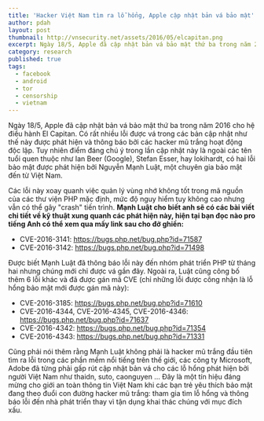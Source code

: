 ```yaml
---
title: 'Hacker Việt Nam tìm ra lỗ hổng, Apple cập nhật bản vá bảo mật'
author: pdah
layout: post
thumbnail: http://vnsecurity.net/assets/2016/05/elcapitan.png
excerpt: Ngày 18/5, Apple đã cập nhật bản vá bảo mật thứ ba trong năm 2016 cho hệ điều hành El Capitan. Có rất nhiều lỗi được vá trong các bản cập nhật như thế này được phát hiện và thông báo bởi các hacker mũ trắng hoạt động độc lập. Tuy nhiên điểm đáng chú ý trong lần cập nhật này là ngoài các tên tuổi quen thuộc như Ian Beer (Google), Stefan Esser, hay lokihardt, có hai lỗi bảo mật được phát hiện bởi Nguyễn Mạnh Luật, một chuyên gia bảo mật đến từ Việt Nam.
category: research
published: true
tags:
  - facebook
  - android
  - tor
  - censorship
  - vietnam
---
```


Ngày 18/5, Apple đã cập nhật bản vá bảo mật thứ ba trong năm 2016 cho hệ điều hành El Capitan. Có rất nhiều lỗi được vá trong các bản cập nhật như thế này được phát hiện và thông báo bởi các hacker mũ trắng hoạt động độc lập. Tuy nhiên điểm đáng chú ý trong lần cập nhật này là ngoài các tên tuổi quen thuộc như Ian Beer (Google), Stefan Esser, hay lokihardt, có hai lỗi bảo mật được phát hiện bởi Nguyễn Mạnh Luật, một chuyên gia bảo mật đến từ Việt Nam.

Các lỗi này xoay quanh việc quản lý vùng nhớ không tốt trong mã nguồn của các thư viện PHP mặc định, mức độ nguy hiểm tuy không cao nhưng vẫn có thể gây "crash" tiến trình. **Mạnh Luật cho biết anh sẽ có các bài viết chi tiết về kỹ thuật xung quanh các phát hiện này, hiện tại bạn đọc nào pro tiếng Anh có thể xem qua mấy link sau cho đỡ ghiền:**

* CVE-2016-3141: https://bugs.php.net/bug.php?id=71587
* CVE-2016-3142: https://bugs.php.net/bug.php?id=71498

Được biết Mạnh Luật đã thông báo lỗi này đến nhóm phát triển PHP từ tháng hai nhưng chúng mới chỉ được vá gần đây. Ngoài ra, Luật cũng công bố thêm 6 lỗi khác và đã được gán mã CVE (chỉ những lỗi được công nhận là lỗ hổng bảo mật mới được gán mã này): 

* CVE-2016-3185: https://bugs.php.net/bug.php?id=71610
* CVE-2016-4344, CVE-2016-4345, CVE-2016-4346: https://bugs.php.net/bug.php?id=71637
* CVE-2016-4342: https://bugs.php.net/bug.php?id=71354
* CVE-2016-4343: https://bugs.php.net/bug.php?id=71331

Cũng phải nói thêm rằng Mạnh Luật không phải là hacker mũ trắng đầu tiên tìm ra lỗi trong các phần mềm nổi tiếng trên thế giới, các công ty Microsoft, Adobe đã từng phải gấp rút cập nhật bản vá cho các lỗ hổng phát hiện bởi người Việt Nam như thaidn, suto, caonguyen ... Đây là một tín hiệu đáng mừng cho giới an toàn thông tin Việt Nam khi các bạn trẻ yêu thích bảo mật đang theo đuổi con đường hacker mũ trắng: tham gia tìm lỗ hổng và thông báo lỗi đến nhà phát triển thay vì tận dụng
khai thác chúng với mục đích xấu. 


